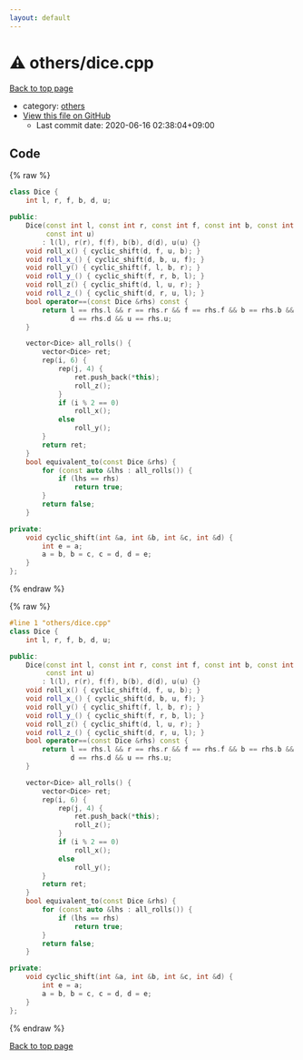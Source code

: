 ```yaml
---
layout: default
---
```


<!-- mathjax config similar to math.stackexchange -->
<script type="text/javascript" async
  src="https://cdnjs.cloudflare.com/ajax/libs/mathjax/2.7.5/MathJax.js?config=TeX-MML-AM_CHTML">
</script>
<script type="text/x-mathjax-config">
  MathJax.Hub.Config({
    TeX: { equationNumbers: { autoNumber: "AMS" }},
    tex2jax: {
      inlineMath: [ ['$','$'] ],
      processEscapes: true
    },
    "HTML-CSS": { matchFontHeight: false },
    displayAlign: "left",
    displayIndent: "2em"
  });
</script>

<script type="text/javascript" src="https://cdnjs.cloudflare.com/ajax/libs/jquery/3.4.1/jquery.min.js"></script>
<script src="https://cdn.jsdelivr.net/npm/jquery-balloon-js@1.1.2/jquery.balloon.min.js" integrity="sha256-ZEYs9VrgAeNuPvs15E39OsyOJaIkXEEt10fzxJ20+2I=" crossorigin="anonymous"></script>
<script type="text/javascript" src="../../assets/js/copy-button.js"></script>
<link rel="stylesheet" href="../../assets/css/copy-button.css" />


# :warning: others/dice.cpp

<a href="../../index.html">Back to top page</a>

* category: <a href="../../index.html#5e2bab0ecb94c4ea40777733195abe1b">others</a>
* <a href="{{ site.github.repository_url }}/blob/master/others/dice.cpp">View this file on GitHub</a>
    - Last commit date: 2020-06-16 02:38:04+09:00




## Code

<a id="unbundled"></a>
{% raw %}
```cpp
class Dice {
    int l, r, f, b, d, u;

public:
    Dice(const int l, const int r, const int f, const int b, const int d,
         const int u)
        : l(l), r(r), f(f), b(b), d(d), u(u) {}
    void roll_x() { cyclic_shift(d, f, u, b); }
    void roll_x_() { cyclic_shift(d, b, u, f); }
    void roll_y() { cyclic_shift(f, l, b, r); }
    void roll_y_() { cyclic_shift(f, r, b, l); }
    void roll_z() { cyclic_shift(d, l, u, r); }
    void roll_z_() { cyclic_shift(d, r, u, l); }
    bool operator==(const Dice &rhs) const {
        return l == rhs.l && r == rhs.r && f == rhs.f && b == rhs.b &&
               d == rhs.d && u == rhs.u;
    }

    vector<Dice> all_rolls() {
        vector<Dice> ret;
        rep(i, 6) {
            rep(j, 4) {
                ret.push_back(*this);
                roll_z();
            }
            if (i % 2 == 0)
                roll_x();
            else
                roll_y();
        }
        return ret;
    }
    bool equivalent_to(const Dice &rhs) {
        for (const auto &lhs : all_rolls()) {
            if (lhs == rhs)
                return true;
        }
        return false;
    }

private:
    void cyclic_shift(int &a, int &b, int &c, int &d) {
        int e = a;
        a = b, b = c, c = d, d = e;
    }
};
```
{% endraw %}

<a id="bundled"></a>
{% raw %}
```cpp
#line 1 "others/dice.cpp"
class Dice {
    int l, r, f, b, d, u;

public:
    Dice(const int l, const int r, const int f, const int b, const int d,
         const int u)
        : l(l), r(r), f(f), b(b), d(d), u(u) {}
    void roll_x() { cyclic_shift(d, f, u, b); }
    void roll_x_() { cyclic_shift(d, b, u, f); }
    void roll_y() { cyclic_shift(f, l, b, r); }
    void roll_y_() { cyclic_shift(f, r, b, l); }
    void roll_z() { cyclic_shift(d, l, u, r); }
    void roll_z_() { cyclic_shift(d, r, u, l); }
    bool operator==(const Dice &rhs) const {
        return l == rhs.l && r == rhs.r && f == rhs.f && b == rhs.b &&
               d == rhs.d && u == rhs.u;
    }

    vector<Dice> all_rolls() {
        vector<Dice> ret;
        rep(i, 6) {
            rep(j, 4) {
                ret.push_back(*this);
                roll_z();
            }
            if (i % 2 == 0)
                roll_x();
            else
                roll_y();
        }
        return ret;
    }
    bool equivalent_to(const Dice &rhs) {
        for (const auto &lhs : all_rolls()) {
            if (lhs == rhs)
                return true;
        }
        return false;
    }

private:
    void cyclic_shift(int &a, int &b, int &c, int &d) {
        int e = a;
        a = b, b = c, c = d, d = e;
    }
};

```
{% endraw %}

<a href="../../index.html">Back to top page</a>

